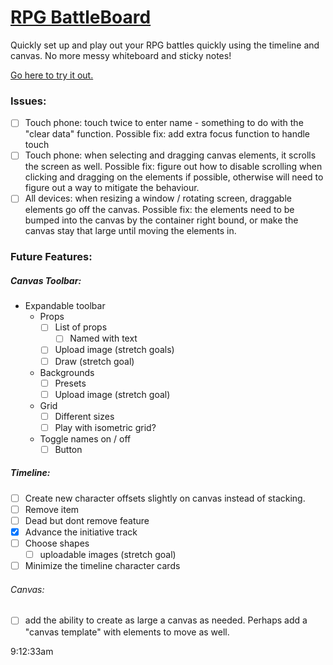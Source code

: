 # [RPG BattleBoard](https://hammanb.github.io/battleboard.github.io/)

Quickly set up and play out your RPG battles quickly using the timeline and canvas. No more messy whiteboard and sticky notes! 

[Go here to try it out.](https://hammanb.github.io/battleboard.github.io/)

### **Issues:** 
- [ ] Touch phone: touch twice to enter name - something to do with the "clear data" function. Possible fix: add extra focus function to handle touch
- [ ] Touch phone: when selecting and dragging canvas elements, it scrolls the screen as well. Possible fix: figure out how to disable scrolling when clicking and dragging on the elements if possible, otherwise will need to figure out a way to mitigate the behaviour. 
- [ ] All devices: when resizing a window / rotating screen, draggable elements go off the canvas. Possible fix: the elements need to be bumped into the canvas by the container right bound, or make the canvas stay that large until moving the elements in.

### **Future Features:**
##### Canvas Toolbar:
- Expandable toolbar
    - Props
        - [ ] List of props
            - [ ] Named with text
        - [ ] Upload image (stretch goals)
        - [ ] Draw (stretch goal)
    - Backgrounds
        - [ ] Presets
        - [ ] Upload image (stretch goal)
    - Grid
        - [ ] Different sizes
        - [ ] Play with isometric grid?
    - Toggle names on / off
        - [ ] Button

##### Timeline:
- [ ] Create new character offsets slightly on canvas instead of stacking.
- [ ] Remove item
- [ ] Dead but dont remove feature
- [x] Advance the initiative track
- [ ] Choose shapes
    -  [ ] uploadable images (stretch goal)
- [ ] Minimize the timeline character cards

###### Canvas: 
- [ ] add the ability to create as large a canvas as needed. Perhaps add a "canvas template" with elements to move as well. 

9:12:33am
